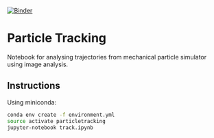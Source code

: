 [![Binder](https://mybinder.org/badge.svg)](https://mybinder.org/v2/gh/mlund/particletracking/master?filepath=track.ipynb)

# Particle Tracking

Notebook for analysing trajectories from mechanical particle simulator using image analysis.

## Instructions

Using miniconda:

~~~ bash
conda env create -f environment.yml
source activate particletracking
jupyter-notebook track.ipynb
~~~
